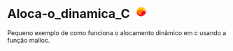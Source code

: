 # Aloca-o_dinamica_C ![MENSAGEM QUALUQER](https://github.com/suellencosta7/Aloca-o_dinamica_C/blob/main/icon-compass.png)
Pequeno exemplo de como funciona o alocamento dinâmico em c usando a função malloc.
